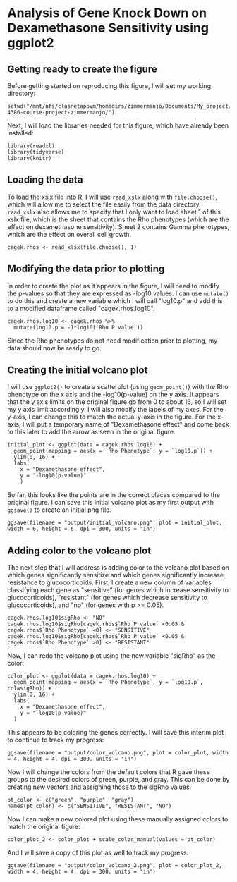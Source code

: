 # Analysis of Gene Knock Down on Dexamethasone Sensitivity using ggplot2

## Getting ready to create the figure

Before getting started on reproducing this figure, I will set my working directory:

```
setwd("/mnt/nfs/clasnetappvm/homedirs/zimmermanjo/Documents/My_project/biol-4386-course-project-zimmermanjo/")
```

Next, I will load the libraries needed for this figure, which have already been installed:

```
library(readxl) 
library(tidyverse)
library(knitr)
```

## Loading the data

To load the xslx file into R, I will use `read_xslx` along with `file.choose()`, which will allow me to select the file easily from the data directory. `read_xslx` also allows me to specify that I only want to load sheet 1 of this xslx file, which is the sheet that contains the Rho phenotypes (which are the effect on dexamethasone sensitivity). Sheet 2 contains Gamma phenotypes, which are the effect on overall cell growth. 

```
cagek.rhos <- read_xlsx(file.choose(), 1)
```

## Modifying the data prior to plotting

In order to create the plot as it appears in the figure, I will need to modify the p-values so that they are expressed as -log10 values. I can use `mutate()` to do this and create a new variable which I will call "log10.p" and add this to a modified dataframe called "cagek.rhos.log10".

```
cagek.rhos.log10 <- cagek.rhos %>% 
  mutate(log10.p = -1*log10(`Rho P value`))
```

Since the Rho phenotypes do not need modification prior to plotting, my data should now be ready to go. 

## Creating the initial volcano plot

I will use `ggplot2()` to create a scatterplot (using `geom_point()`) with the Rho phenotype on the x axis and the -log10(p-value) on the y axis. It appears that the y axis limits on the original figure go from 0 to about 16, so I will set my y axis limit accordingly. I will also modify the labels of my axes. For the y-axis, I can change this to match the actual y-axis in the figure. For the x-axis, I will put a temporary name of "Dexamethasone effect" and come back to this later to add the arrow as seen in the original figure. 

```
initial_plot <- ggplot(data = cagek.rhos.log10) +
  geom_point(mapping = aes(x = `Rho Phenotype`, y = `log10.p`)) +
  ylim(0, 16) +
  labs(
    x = "Dexamethasone effect",
    y = "-log10(p-value)"
    )
```

So far, this looks like the points are in the correct places compared to the original figure. I can save this initial volcano plot as my first output with `ggsave()` to create an initial png file. 

```
ggsave(filename = "output/initial_volcano.png", plot = initial_plot, width = 6, height = 6, dpi = 300, units = "in")
```

## Adding color to the volcano plot

The next step that I will address is adding color to the volcano plot based on which genes significantly sensitize and which genes significantly increase resistance to glucocorticoids. First, I create a new column of variables classifying each gene as "sensitive" (for genes which increase sensitivity to glucocorticoids), "resistant" (for genes which decrease sensitivity to glucocorticoids), and "no" (for genes with p >= 0.05). 

```
cagek.rhos.log10$sigRho <- "NO"
cagek.rhos.log10$sigRho[cagek.rhos$`Rho P value` <0.05 & cagek.rhos$`Rho Phenotype` <0] <- "SENSITIVE"
cagek.rhos.log10$sigRho[cagek.rhos$`Rho P value` <0.05 & cagek.rhos$`Rho Phenotype` >0] <- "RESISTANT"
```

Now, I can redo the volcano plot using the new variable "sigRho" as the color:

```
color_plot <- ggplot(data = cagek.rhos.log10) +
  geom_point(mapping = aes(x = `Rho Phenotype`, y = `log10.p`, col=sigRho)) +
  ylim(0, 16) +
  labs(
    x = "Dexamethasone effect",
    y = "-log10(p-value)"
  )
```

This appears to be coloring the genes correctly. I will save this interim plot to continue to track my progress:

```
ggsave(filename = "output/color_volcano.png", plot = color_plot, width = 4, height = 4, dpi = 300, units = "in")
```

Now I will change the colors from the default colors that R gave these groups to the desired colors of green, purple, and gray. This can be done by creating new vectors and assigning those to the sigRho values.

```
pt_color <- c("green", "purple", "gray")
names(pt_color) <- c("SENSITIVE", "RESISTANT", "NO")
```

Now I can make a new colored plot using these manually assigned colors to match the original figure:

```
color_plot_2 <- color_plot + scale_color_manual(values = pt_color)
```

And I will save a copy of this plot as well to track my progress:

```
ggsave(filename = "output/color_volcano_2.png", plot = color_plot_2, width = 4, height = 4, dpi = 300, units = "in")
```

